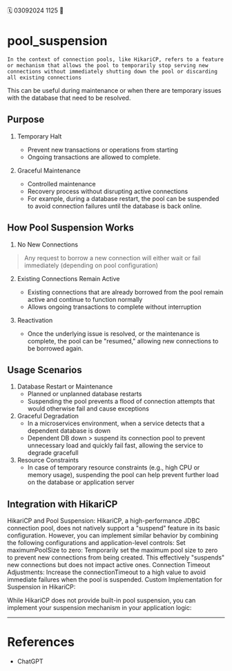 🗓️ 03092024 1125
📎 

# pool_suspension

```ad-abstract
In the context of connection pools, like HikariCP, refers to a feature or mechanism that allows the pool to temporarily stop serving new connections without immediately shutting down the pool or discarding all existing connections

```

This can be useful during maintenance or when there are temporary issues with the database that need to be resolved.

## Purpose
1. Temporary Halt
	- Prevent new transactions or operations from starting 
	- Ongoing transactions are allowed to complete.

2. Graceful Maintenance
	- Controlled maintenance
	- Recovery process without disrupting active connections
	- For example, during a database restart, the pool can be suspended to avoid connection failures until the database is back online.
## How Pool Suspension Works
1. No New Connections
> Any request to borrow a new connection will either wait or fail immediately (depending on pool configuration)

2. Existing Connections Remain Active
	-  Existing connections that are already borrowed from the pool remain active and continue to function normally
	- Allows ongoing transactions to complete without interruption

3. Reactivation
	- Once the underlying issue is resolved, or the maintenance is complete, the pool can be "resumed," allowing new connections to be borrowed again.
## Usage Scenarios

1. Database Restart or Maintenance
	- Planned or unplanned database restarts
	- Suspending the pool prevents a flood of connection attempts that would otherwise fail and cause exceptions
2. Graceful Degradation
	- In a microservices environment, when a service detects that a dependent database is down
	- Dependent DB down > suspend its connection pool to prevent unnecessary load and quickly fail fast, allowing the service to degrade gracefull
3. Resource Constraints
	- In case of temporary resource constraints (e.g., high CPU or memory usage), suspending the pool can help prevent further load on the database or application server
## Integration with HikariCP
HikariCP and Pool Suspension: HikariCP, a high-performance JDBC connection pool, does not natively support a "suspend" feature in its basic configuration. However, you can implement similar behavior by combining the following configurations and application-level controls:
Set maximumPoolSize to zero: Temporarily set the maximum pool size to zero to prevent new connections from being created. This effectively "suspends" new connections but does not impact active ones.
Connection Timeout Adjustments: Increase the connectionTimeout to a high value to avoid immediate failures when the pool is suspended.
Custom Implementation for Suspension in HikariCP:

While HikariCP does not provide built-in pool suspension, you can implement your suspension mechanism in your application logic:

---

# References
- ChatGPT